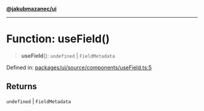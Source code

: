 [**@jakubmazanec/ui**](../README.md)

---

# Function: useField()

> **useField**(): `undefined` \| `FieldMetadata`

Defined in:
[packages/ui/source/components/useField.ts:5](https://github.com/jakubmazanec/tools/blob/76a9140b954a789a6120dd2126b179ec0180d7e9/packages/ui/source/components/useField.ts#L5)

## Returns

`undefined` \| `FieldMetadata`
